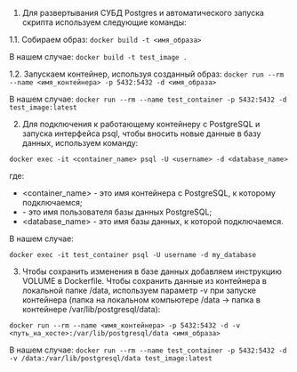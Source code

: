 1. Для развертывания СУБД Postgres и автоматического запуска скрипта используем следующие команды:

1.1. Собираем образ: `docker build -t <имя_образа>`

В нашем случае:
`docker build -t test_image .`

1.2. Запускаем контейнер, используя созданный образ: `docker run --rm --name <имя_контейнера> -p 5432:5432 -d <имя_образа>`

В нашем случае:
`docker run --rm --name test_container -p 5432:5432 -d test_image:latest`

2. Для подключения к работающему контейнеру с PostgreSQL и запуска интерфейса psql, чтобы вносить новые данные в базу данных, используем команду:

`docker exec -it <container_name> psql -U <username> -d <database_name>`

где:

- <container_name> - это имя контейнера с PostgreSQL, к которому подключаемся;
- <username> - это имя пользователя базы данных PostgreSQL;
- <database_name> - это имя базы данных, к которой подключаемся.

В нашем случае:

`docker exec -it test_container psql -U username -d my_database`

3. Чтобы сохранить изменения в базе данных добавляем инструкцию VOLUME в Dockerfile. Чтобы сохранить данные из контейнера в локальной папке /data, используем параметр -v при запуске контейнера (папка на локальном компьютере /data -> папка в контейнере /var/lib/postgresql/data): 

`docker run --rm --name <имя_контейнера> -p 5432:5432 -d -v <путь_на_хосте>:/var/lib/postgresql/data <имя_образа>`

В нашем случае:
`docker run --rm --name test_container -p 5432:5432 -d -v /data:/var/lib/postgresql/data test_image:latest`




